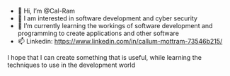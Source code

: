 - 👋 Hi, I’m @Cal-Ram
- 👀 I am interested in software development and cyber security
- 🌱 I’m currently learning the workings of software development and programming to create applications and other software
- 📫 Linkedin: https://www.linkedin.com/in/callum-mottram-73546b215/

I hope that I can create something that is useful, while learning the techniques to use in the development world
 
